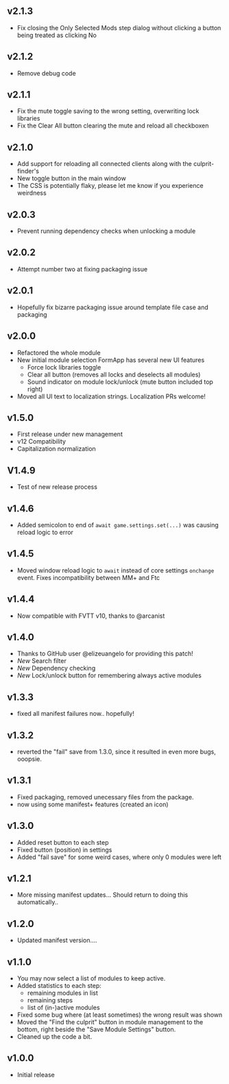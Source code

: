 ## v2.1.3

- Fix closing the Only Selected Mods step dialog without clicking a button being treated as clicking No

## v2.1.2

- Remove debug code

## v2.1.1

- Fix the mute toggle saving to the wrong setting, overwriting lock libraries
- Fix the Clear All button clearing the mute and reload all checkboxen

## v2.1.0

- Add support for reloading all connected clients along with the culprit-finder's
- New toggle button in the main window
- The CSS is potentially flaky, please let me know if you experience weirdness

## v2.0.3

- Prevent running dependency checks when unlocking a module

## v2.0.2

- Attempt number two at fixing packaging issue

## v2.0.1

- Hopefully fix bizarre packaging issue around template file case and packaging

## v2.0.0

- Refactored the whole module
- New initial module selection FormApp has several new UI features
  - Force lock libraries toggle
  - Clear all button (removes all locks and deselects all modules)
  - Sound indicator on module lock/unlock (mute button included top right)  
- Moved all UI text to localization strings. Localization PRs welcome!

## v1.5.0

- First release under new management
- v12 Compatibility
- Capitalization normalization

## V1.4.9

- Test of new release process

## v1.4.6

- Added semicolon to end of `await game.settings.set(...)` was causing reload logic to error

## v1.4.5

- Moved window reload logic to `await` instead of core settings `onchange` event. Fixes incompatibility between MM+ and Ftc

## v1.4.4

- Now compatible with FVTT v10, thanks to @arcanist

## v1.4.0

- Thanks to GitHub user @elizeuangelo for providing this patch!
- _New_ Search filter
- _New_ Dependency checking
- _New_ Lock/unlock button for remembering always active modules

## v1.3.3

- fixed all manifest failures now.. hopefully!

## v1.3.2

- reverted the "fail" save from 1.3.0, since it resulted in even more bugs, ooopsie.

## v1.3.1

- Fixed packaging, removed unecessary files from the package.
- now using some manifest+ features (created an icon)

## v1.3.0

- Added reset button to each step
- Fixed button (position) in settings
- Added "fail save" for some weird cases, where only 0 modules were left

## v1.2.1

- More missing manifest updates... Should return to doing this automatically..

## v1.2.0

- Updated manifest version....

## v1.1.0

- You may now select a list of modules to keep active.
- Added statistics to each step:
  - remaining modules in list
  - remaining steps
  - list of (in-)active modules
- Fixed some bug where (at least sometimes) the wrong result was shown
- Moved the "Find the culprit" button in module management to the bottom, right beside the "Save Module Settings" button.
- Cleaned up the code a bit.

## v1.0.0

- Initial release
